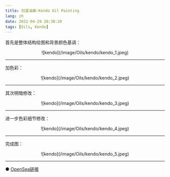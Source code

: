 ```yaml
---
title: 剑道油画-Kendo Oil Painting
lang: zh
date: 2022-04-29 20:30:20
tags: [Oils, Kendo]
---
```


首先是整体结构绘图和背景颜色基调：

<center>![kendo](/image/Oils/kendo/kendo_1.jpeg)</center>

----------------------------------------  

加色彩：

<center>![kendo](/image/Oils/kendo/kendo_2.jpeg)</center>

----------------------------------------  

其次明暗修改：

<center>![kendo](/image/Oils/kendo/kendo_3.jpeg)</center>

----------------------------------------  

进一步色彩细节修改：

<center>![kendo](/image/Oils/kendo/kendo_4.jpeg)</center>

----------------------------------------  

完成图：

<center>![kendo](/image/Oils/kendo/kendo_5.jpeg)</center>

----------------------------------------  

● [OpenSea链接](https://opensea.io/assets/ethereum/0x495f947276749ce646f68ac8c248420045cb7b5e/5538608732828411082250453030091092578936762873171210564831323256624185868289 "Kendo Oil Painting")

<nft-card
contractAddress="0x495f947276749ce646f68ac8c248420045cb7b5e"
tokenId="5538608732828411082250453030091092578936762873171210564831323256624185868289">
</nft-card>
<script src="https://unpkg.com/embeddable-nfts/dist/nft-card.min.js"></script>
